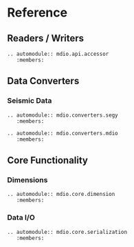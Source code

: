# Reference

## Readers / Writers

```{eval-rst}
.. automodule:: mdio.api.accessor
   :members:
```

## Data Converters

### Seismic Data

```{eval-rst}
.. automodule:: mdio.converters.segy
   :members:

.. automodule:: mdio.converters.mdio
   :members:
```

## Core Functionality

### Dimensions

```{eval-rst}
.. automodule:: mdio.core.dimension
   :members:
```

### Data I/O

```{eval-rst}
.. automodule:: mdio.core.serialization
   :members:
```
